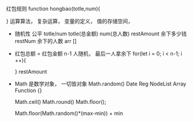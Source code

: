 红包规则
function hongbao(totle,num){
    
}
运算算法， 复杂运算， 变量的定义， 值的存储空间， 
- 随机性
  公平 totle/num
  totle(总金额)  num(总人数)
  restAmount 余下多少钱
  restNum 余下的人数
  arr [] 
- 红包总额 = 红包金额
  n-1 人随机， 最后一人拿余下 
  for(let i = 0; i < n-1; i ++){

  }
  restAmount


- Math 是数学对象， 一切皆对象
  Math.random() Date Reg NodeList Array Function {}

  Math.ceil()  Math.round()  Math.floor();

  Math.floor(Math.random()*(max-min)) + min